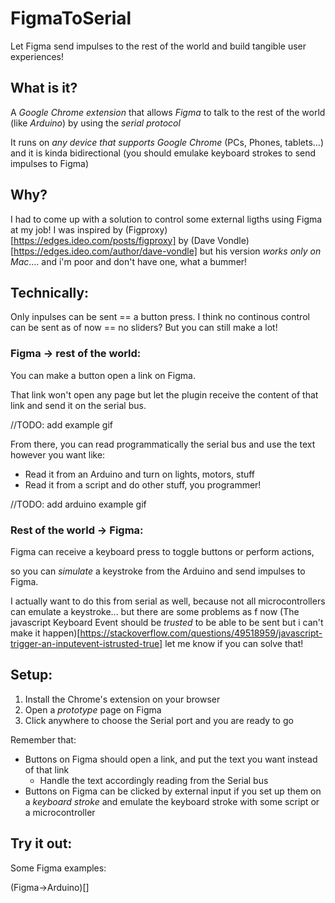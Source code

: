 # FigmaToSerial
Let Figma send impulses to the rest of the world and build tangible user experiences!

## What is it?

A _Google Chrome extension_ that allows _Figma_ to talk to the rest of the world (like _Arduino_) by using the _serial protocol_

It runs on *any device that supports Google Chrome* (PCs, Phones, tablets...) and it is kinda bidirectional (you should emulake keyboard strokes to send impulses to Figma)

## Why?

I had to come up with a solution to control some external ligths using Figma at my job!
I was inspired by (Figproxy)[https://edges.ideo.com/posts/figproxy] by (Dave Vondle)[https://edges.ideo.com/author/dave-vondle] but his version _works only on Mac_.... and i'm poor and don't have one, what a bummer!

## Technically:
Only inpulses can be sent == a button press.
I think no continous control can be sent as of now == no sliders?
But you can still make a lot!

### Figma -> rest of the world:
You can make a button open a link on Figma.

That link won't open any page but let the plugin receive the content of that link and send it on the serial bus.

//TODO: add example gif

From there, you can read programmatically the serial bus and use the text however you want like:
- Read it from an Arduino and turn on lights, motors, stuff
- Read it from a script and do other stuff, you programmer!

//TODO: add arduino example gif


### Rest of the world -> Figma:
Figma can receive a keyboard press to toggle buttons or perform actions,

so you can _simulate_ a keystroke from the Arduino and send impulses to Figma.

I actually want to do this from serial as well, because not all microcontrollers can emulate a keystroke... but there are some problems as f now (The javascript Keyboard Event should be _trusted_ to be able to be sent but i can't make it happen)[https://stackoverflow.com/questions/49518959/javascript-trigger-an-inputevent-istrusted-true] let me know if you can solve that!


## Setup:
1. Install the Chrome's extension on your browser
2. Open a _prototype_ page on Figma
3. Click anywhere to choose the Serial port and you are ready to go

Remember that:
- Buttons on Figma should open a link, and put the text you want instead of that link
    - Handle the text accordingly reading from the Serial bus
- Buttons on Figma can be clicked by external input if you set up them on a _keyboard stroke_ and emulate the keyboard stroke with some script or a microcontroller

## Try it out:
Some Figma examples:

(Figma->Arduino)[]